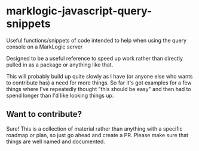 # marklogic-javascript-query-snippets
Useful functions/snippets of code intended to help when using the query console on a MarkLogic server

Designed to be a useful reference to speed up work rather than directly pulled in as a package or anything like that.

This will probably build up quite slowly as I have (or anyone else who wants to contribute has) a need for more things. So far it's got examples for a few things where I've repeatedly thought "this should be easy" and then had to spend longer than I'd like looking things up.

## Want to contribute?

Sure! This is a collection of material rather than anything with a specific roadmap or plan, so just go ahead and create a PR. Please make sure that things are well named and documented.
